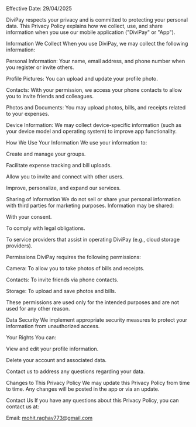 Effective Date: 29/04/2025

DiviPay respects your privacy and is committed to protecting your personal data. This Privacy Policy explains how we collect, use, and share information when you use our mobile application ("DiviPay" or "App").

Information We Collect
When you use DiviPay, we may collect the following information:

Personal Information: Your name, email address, and phone number when you register or invite others.

Profile Pictures: You can upload and update your profile photo.

Contacts: With your permission, we access your phone contacts to allow you to invite friends and colleagues.

Photos and Documents: You may upload photos, bills, and receipts related to your expenses.

Device Information: We may collect device-specific information (such as your device model and operating system) to improve app functionality.

How We Use Your Information
We use your information to:

Create and manage your groups.

Facilitate expense tracking and bill uploads.

Allow you to invite and connect with other users.

Improve, personalize, and expand our services.

Sharing of Information
We do not sell or share your personal information with third parties for marketing purposes. Information may be shared:

With your consent.

To comply with legal obligations.

To service providers that assist in operating DiviPay (e.g., cloud storage providers).

Permissions
DiviPay requires the following permissions:

Camera: To allow you to take photos of bills and receipts.

Contacts: To invite friends via phone contacts.

Storage: To upload and save photos and bills.

These permissions are used only for the intended purposes and are not used for any other reason.

Data Security
We implement appropriate security measures to protect your information from unauthorized access.

Your Rights
You can:

View and edit your profile information.

Delete your account and associated data.

Contact us to address any questions regarding your data.

Changes to This Privacy Policy
We may update this Privacy Policy from time to time. Any changes will be posted in the app or via an update.

Contact Us
If you have any questions about this Privacy Policy, you can contact us at:

Email: mohit.raghav773@gmail.com
